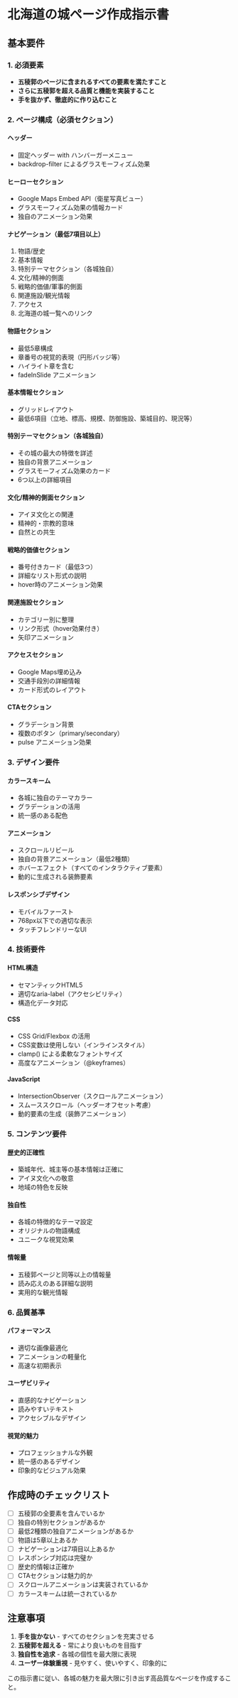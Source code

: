 # 北海道の城ページ作成指示書

## 基本要件

### 1. 必須要素
- **五稜郭のページに含まれるすべての要素を満たすこと**
- **さらに五稜郭を超える品質と機能を実装すること**
- **手を抜かず、徹底的に作り込むこと**

### 2. ページ構成（必須セクション）

#### ヘッダー
- 固定ヘッダー with ハンバーガーメニュー
- backdrop-filter によるグラスモーフィズム効果

#### ヒーローセクション
- Google Maps Embed API（衛星写真ビュー）
- グラスモーフィズム効果の情報カード
- 独自のアニメーション効果

#### ナビゲーション（最低7項目以上）
1. 物語/歴史
2. 基本情報
3. 特別テーマセクション（各城独自）
4. 文化/精神的側面
5. 戦略的価値/軍事的側面
6. 関連施設/観光情報
7. アクセス
8. 北海道の城一覧へのリンク

#### 物語セクション
- 最低5章構成
- 章番号の視覚的表現（円形バッジ等）
- ハイライト章を含む
- fadeInSlide アニメーション

#### 基本情報セクション
- グリッドレイアウト
- 最低6項目（立地、標高、規模、防御施設、築城目的、現況等）

#### 特別テーマセクション（各城独自）
- その城の最大の特徴を詳述
- 独自の背景アニメーション
- グラスモーフィズム効果のカード
- 6つ以上の詳細項目

#### 文化/精神的側面セクション
- アイヌ文化との関連
- 精神的・宗教的意味
- 自然との共生

#### 戦略的価値セクション
- 番号付きカード（最低3つ）
- 詳細なリスト形式の説明
- hover時のアニメーション効果

#### 関連施設セクション
- カテゴリー別に整理
- リンク形式（hover効果付き）
- 矢印アニメーション

#### アクセスセクション
- Google Maps埋め込み
- 交通手段別の詳細情報
- カード形式のレイアウト

#### CTAセクション
- グラデーション背景
- 複数のボタン（primary/secondary）
- pulse アニメーション効果

### 3. デザイン要件

#### カラースキーム
- 各城に独自のテーマカラー
- グラデーションの活用
- 統一感のある配色

#### アニメーション
- スクロールリビール
- 独自の背景アニメーション（最低2種類）
- ホバーエフェクト（すべてのインタラクティブ要素）
- 動的に生成される装飾要素

#### レスポンシブデザイン
- モバイルファースト
- 768px以下での適切な表示
- タッチフレンドリーなUI

### 4. 技術要件

#### HTML構造
- セマンティックHTML5
- 適切なaria-label（アクセシビリティ）
- 構造化データ対応

#### CSS
- CSS Grid/Flexbox の活用
- CSS変数は使用しない（インラインスタイル）
- clamp() による柔軟なフォントサイズ
- 高度なアニメーション（@keyframes）

#### JavaScript
- IntersectionObserver（スクロールアニメーション）
- スムーススクロール（ヘッダーオフセット考慮）
- 動的要素の生成（装飾アニメーション）

### 5. コンテンツ要件

#### 歴史的正確性
- 築城年代、城主等の基本情報は正確に
- アイヌ文化への敬意
- 地域の特色を反映

#### 独自性
- 各城の特徴的なテーマ設定
- オリジナルの物語構成
- ユニークな視覚効果

#### 情報量
- 五稜郭ページと同等以上の情報量
- 読み応えのある詳細な説明
- 実用的な観光情報

### 6. 品質基準

#### パフォーマンス
- 適切な画像最適化
- アニメーションの軽量化
- 高速な初期表示

#### ユーザビリティ
- 直感的なナビゲーション
- 読みやすいテキスト
- アクセシブルなデザイン

#### 視覚的魅力
- プロフェッショナルな外観
- 統一感のあるデザイン
- 印象的なビジュアル効果

## 作成時のチェックリスト

- [ ] 五稜郭の全要素を含んでいるか
- [ ] 独自の特別セクションがあるか
- [ ] 最低2種類の独自アニメーションがあるか
- [ ] 物語は5章以上あるか
- [ ] ナビゲーションは7項目以上あるか
- [ ] レスポンシブ対応は完璧か
- [ ] 歴史的情報は正確か
- [ ] CTAセクションは魅力的か
- [ ] スクロールアニメーションは実装されているか
- [ ] カラースキームは統一されているか

## 注意事項

1. **手を抜かない** - すべてのセクションを充実させる
2. **五稜郭を超える** - 常により良いものを目指す
3. **独自性を追求** - 各城の個性を最大限に表現
4. **ユーザー体験重視** - 見やすく、使いやすく、印象的に

この指示書に従い、各城の魅力を最大限に引き出す高品質なページを作成すること。
